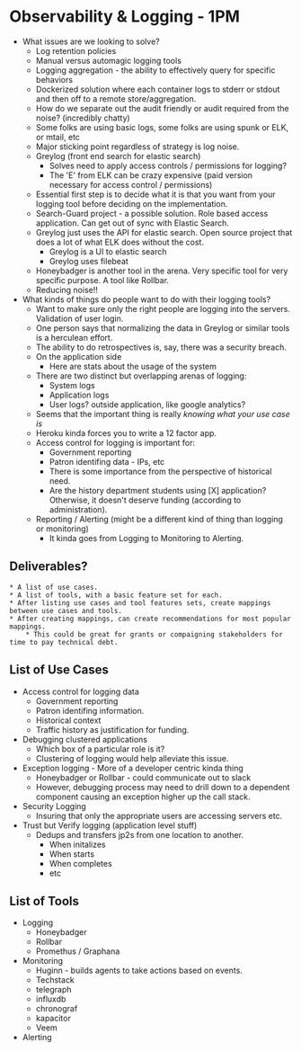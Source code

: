 # Observability & Logging - 1PM
* What issues are we looking to solve?
	* Log retention policies
	* Manual versus automagic logging tools
	* Logging aggregation - the ability to effectively query for specific behaviors
	* Dockerized solution where each container logs to stderr or stdout and then off to a remote store/aggregation.
	* How do we separate out the audit friendly or audit required from the noise? (incredibly chatty)
	* Some folks are using basic logs, some folks are using spunk or ELK, or mtail, etc
	* Major sticking point regardless of strategy is log noise.
	* Greylog (front end search for elastic search)
		* Solves need to apply access controls / permissions for logging?
		* The 'E' from ELK can be crazy expensive (paid version necessary for access control / permissions)
	* Essential first step is to decide what it is that you want from your logging tool before deciding on the implementation.
	* Search-Guard project - a possible solution. Role based access application. Can get out of sync with Elastic Search.
	* Greylog just uses the API for elastic search. Open source project that does a lot of what ELK does without the cost.
		* Greylog is a UI to elastic search
		* Greylog uses filebeat
	* Honeybadger is another tool in the arena. Very specific tool for very specific purpose. A tool like Rollbar.
	* Reducing noise!!
* What kinds of things do people want to do with their logging tools?
	* Want to make sure only the right people are logging into the servers. Validation of user login.
	* One person says that normalizing the data in Greylog or similar tools is a herculean effort.
	* The ability to do retrospectives is, say, there was a security breach.
	* On the application side
		* Here are stats about the usage of the system
	* There are two distinct but overlapping arenas of logging:
		* System logs
		* Application logs
		* User logs? outside application, like google analytics?
	* Seems that the important thing is really *knowing what your use case is*
	* Heroku kinda forces you to write a 12 factor app.
	* Access control for logging is important for:
		* Government reporting
		* Patron identifing data - IPs, etc
		* There is some importance from the perspective of historical need.
		* Are the history department students using [X] application? Otherwise, it doesn't deserve funding (according to administration).
	* Reporting / Alerting (might be a different kind of thing than logging or monitoring)
		* It kinda goes from Logging to Monitoring to Alerting. 

## Deliverables?
	* A list of use cases.
	* A list of tools, with a basic feature set for each.
	* After listing use cases and tool features sets, create mappings between use cases and tools.
	* After creating mappings, can create recommendations for most popular mappings.
		* This could be great for grants or compaigning stakeholders for time to pay technical debt.

## List of Use Cases
* Access control for logging data
	* Government reporting
	* Patron identifing information.
	* Historical context
	* Traffic history as justification for funding.
* Debugging clustered applications
	* Which box of a particular role is it?
	* Clustering of logging would help alleviate this issue.
* Exception logging - More of a developer centric kinda thing
	* Honeybadger or Rollbar - could communicate out to slack
	* However, debugging process may need to drill down to a dependent component causing an exception higher up the call stack.
* Security Logging
	* Insuring that only the appropriate users are accessing servers etc.
* Trust but Verify logging (application level stuff)
	* Dedups and transfers jp2s from one location to another.
		* When initalizes
		* When starts
		* When completes
		* etc

## List of Tools
* Logging
	* Honeybadger
	* Rollbar
	* Promethus / Graphana
* Monitoring
	* Huginn - builds agents to take actions based on events.
	* Techstack
	* telegraph
	* influxdb
	* chronograf
	* kapacitor
	* Veem
* Alerting
